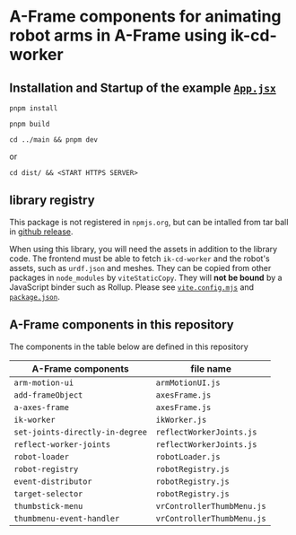 # A-Frame components for animating robot arms in A-Frame using ik-cd-worker

## Installation and Startup of the example [`App.jsx`](./src/App.jsx)
```
pnpm install
```
```
pnpm build
```
```
cd ../main && pnpm dev
```
or
```
cd dist/ && <START HTTPS SERVER>
```
## library registry

This package is not registered in `npmjs.org`, but can be intalled from tar ball
in [github release](https://github.com/TSUSAKA-ucl/robot-loader/releases).

When using this library, you will need the assets in addition to the library code.
The frontend must be able to fetch `ik-cd-worker` and the robot's assets, such as `urdf.json` and meshes.
They can be copied from other packages in `node_modules` by `viteStaticCopy`. 
They will **not be bound** by a JavaScript binder such as Rollup.
Please see [`vite.config.mjs`](./vite.config.mjs) and [`package.json`](./package.json).

## A-Frame components in this repository
The components in the table below are defined in this repository

| A-Frame components | file name |
|--------------------|-----------|
|`arm-motion-ui`        |       `armMotionUI.js`|
|`add-frameObject`      |       `axesFrame.js`|
|`a-axes-frame` |       `axesFrame.js`|
|`ik-worker`    |       `ikWorker.js`|
|`set-joints-directly-in-degree`        |       `reflectWorkerJoints.js`|
|`reflect-worker-joints`        |       `reflectWorkerJoints.js`|
|`robot-loader` |       `robotLoader.js`|
|`robot-registry`       |       `robotRegistry.js`|
|`event-distributor`    |       `robotRegistry.js`|
|`target-selector`      |       `robotRegistry.js`|
|`thumbstick-menu`      |       `vrControllerThumbMenu.js`|
|`thumbmenu-event-handler`      |       `vrControllerThumbMenu.js`|
